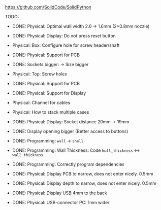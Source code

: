 https://github.com/SolidCode/SolidPython

TODO:
  * DONE: Physical: Optimal wall width 2.0 -> 1.6mm (2*0.8mm nozzle)
  * DONE: Physical: Display: Do not press reset button
  * Physical: Box: Configure hole for screw header/shaft
  * DONE: Physical: Support for PCB
  * DONE: Sockets bigger: -> Size bigger
  * Physical: Top: Screw holes
  * DONE: Physical: Support for PCB
  * DONE: Physical: Support for Display
  * Physical: Channel for cables
  * Physical: How to stack multiple cases
  * DONE: Physical: Display: Socket distance 20mm -> 19mm
  * DONE: Display opening bigger (Better access to buttons)
  * DONE: Programming: `wall` -> `shell`
  * DONE: Programming: Wall Thickness: Code `hull_thickness` <-> `wall_thickness`
  * DONE: Programming: Correctly program dependencies

  * DONE: Physical: Display PCB to narrow, does not enter nicely. 0.5mm
  * DONE: Physical: Display depth to narrow, does not enter nicely. 0.5mm
  * DONE: Physical: Display USB 4mm to the back
  * DONE: Physical: USB-connector PC: 1mm wider
